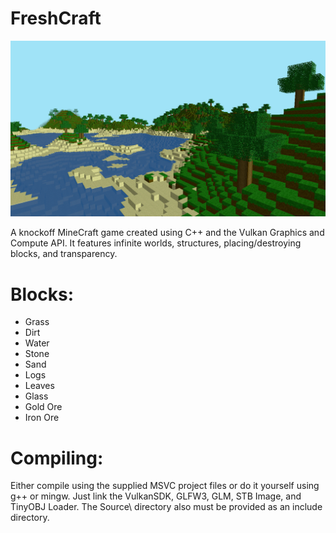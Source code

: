 # FreshCraft

![Screenshot](screenshot.png)

A knockoff MineCraft game created using C++ and the Vulkan Graphics and Compute API. 
It features infinite worlds, structures, placing/destroying blocks, and transparency.

# Blocks:
- Grass
- Dirt
- Water
- Stone
- Sand
- Logs
- Leaves
- Glass
- Gold Ore
- Iron Ore

# Compiling:
Either compile using the supplied MSVC project files or do it yourself using g++ or mingw. Just link the VulkanSDK, GLFW3, GLM, STB Image, and TinyOBJ Loader. The Source\ directory also must be provided as an include directory.
